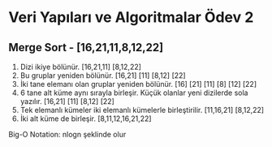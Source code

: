 # Veri Yapıları ve Algoritmalar Ödev 2

## Merge Sort - [16,21,11,8,12,22]

1. Dizi ikiye bölünür. [16,21,11] [8,12,22]
2. Bu gruplar yeniden bölünür. [16,21] [11] [8,12] [22]
3. İki tane elemanı olan gruplar yeniden bölünür. [16] [21] [11] [8] [12] [22]
4. 6 tane alt küme aynı sırayla birleşir. Küçük olanlar yeni dizilerde sola yazılır. [16,21] [11] [8,12] [22]
5. Tek elemanlı kümeler iki elemanlı kümelerle birleştirilir. [11,16,21] [8,12,22]
6. İki alt küme de birleşir. [8,11,12,16,21,22]

Big-O Notation: nlogn şeklinde olur